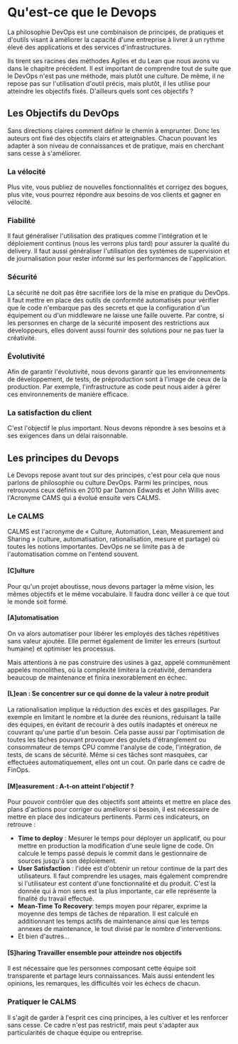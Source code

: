 # Qu'est-ce que le Devops

<!-- toc -->

La philosophie DevOps est une combinaison de principes, de pratiques et d'outils
visant à améliorer la capacité d'une entreprise à livrer à un rythme élevé des
applications et des services d'infrastructures.

Ils tirent ses racines des méthodes Agiles et du Lean que nous avons vu dans le
chapitre précédent. Il est important de comprendre tout de suite que le DevOps
n'est pas une méthode, mais plutôt une culture. De même, il ne repose pas sur
l'utilisation d'outil précis, mais plutôt, il les utilise pour atteindre les
objectifs fixés. D'ailleurs quels sont ces objectifs ?

## Les Objectifs du DevOps

Sans directions claires comment définir le chemin à emprunter. Donc les auteurs
ont fixé des objectifs clairs et atteignables. Chacun pouvant les adapter à son
niveau de connaissances et de pratique, mais en cherchant sans cesse à
s'améliorer.

### La vélocité

Plus vite, vous publiez de nouvelles fonctionnalités et corrigez des bogues,
plus vite, vous pourrez répondre aux besoins de vos clients et gagner en
vélocité.

### Fiabilité

Il faut généraliser l'utilisation des pratiques comme l'intégration et le
déploiement continus (nous les verrons plus tard) pour assurer la qualité du
delivery. Il faut aussi généraliser l'utilisation des systèmes de supervision et
de journalisation pour rester informé sur les performances de l'application.

### Sécurité

La sécurité ne doit pas être sacrifiée lors de la mise en pratique du DevOps. Il
faut mettre en place des outils de conformité automatisés pour vérifier que le
code n'embarque pas des secrets et que la configuration d'un équipement ou d'un
middleware ne laisse une faille ouverte. Par contre, si les personnes en charge
de la sécurité imposent des restrictions aux développeurs, elles doivent aussi
fournir des solutions pour ne pas tuer la créativité.

### Évolutivité

Afin de garantir l'évolutivité, nous devons garantir que les environnements de
développement, de tests, de préproduction sont à l'image de ceux de la
production. Par exemple, l'infrastructure as code peut nous aider à gérer ces
environnements de manière efficace.

### La satisfaction du client

C'est l'objectif le plus important. Nous devons répondre à ses besoins et à ses
exigences dans un délai raisonnable.

## Les principes du Devops

Le Devops repose avant tout sur des principes, c'est pour cela que nous parlons
de philosophie ou culture DevOps. Parmi les principes, nous retrouvons ceux
définis en 2010 par Damon Edwards et John Willis avec l'Acronyme CAMS qui a
évolué ensuite vers CALMS.

### Le CALMS

CALMS est l'acronyme de « Culture, Automation, Lean, Measurement and Sharing »
(culture, automatisation, rationalisation, mesure et partage) où toutes les
notions importantes. DevOps ne se limite pas à de l'automatisation comme on
l'entend souvent.

#### [C]ulture

Pour qu'un projet aboutisse, nous devons partager la même vision, les mêmes
objectifs et le même vocabulaire. Il faudra donc veiller à ce que tout le monde
soit formé.

#### [A]utomatisation

On va alors automatiser pour libérer les employés des tâches répétitives sans
valeur ajoutée. Elle permet également de limiter les erreurs (surtout humaine)
et optimiser les processus.

Mais attentions à ne pas construire des usines à gaz, appelé communément appelés
monolithes, où la complexité limitera la créativité, demandera beaucoup de
maintenance et finira inexorablement en échec.

#### [L]ean : Se concentrer sur ce qui donne de la valeur à notre produit

La rationalisation implique la réduction des excès et des gaspillages. Par
exemple en limitant le nombre et la durée des réunions, réduisant la taille des
équipes, en évitant de recourir à des outils inadaptés et onéreux ne couvrant
qu'une partie d'un besoin. Cela passe aussi par l'optimisation de toutes les
tâches pouvant provoquer des goulets d'étranglement ou consommateur de temps CPU
comme l'analyse de code, l'intégration, de tests, de scans de sécurité. Même si
ces tâches sont masquées, car effectuées automatiquement, elles ont un cout. On
parle dans ce cadre de FinOps.

#### [M]easurement : A-t-on atteint l'objectif ?

Pour pouvoir contrôler que des objectifs sont atteints et mettre en place des
plans d'actions pour corriger ou améliorer si besoin, il est nécessaire de
mettre en place des indicateurs pertinents. Parmi ces indicateurs, on retrouve :

* **Time to deploy** : Mesurer le temps pour déployer un applicatif, ou pour
   mettre en production la modification d'une seule ligne de code. On calcule le
  temps passé depuis le commit dans le gestionnaire de sources jusqu'à son
   déploiement.
* **User Satisfaction** : l'idée est d'obtenir un retour continue de la part des
   utilisateurs. Il faut comprendre les usages, mais également comprendre si
   l'utilisateur est content d'une fonctionnalité et du produit. C'est la donnée
   qui à mon sens est la plus importante, car elle représente la finalité du
   travail effectué.
* **Mean-Time To Recovery**: temps moyen pour réparer, exprime la moyenne des
   temps de tâches de réparation. Il est calculé en additionnant les temps
   actifs de maintenance ainsi que les temps annexes de maintenance, le tout
   divisé par le nombre d'interventions.
* Et bien d'autres...

#### [S]haring Travailler ensemble pour atteindre nos objectifs

Il est nécessaire que les personnes composant cette équipe soit transparente et
partage leurs connaissances. Mais aussi entendent les opinions, les remarques,
les difficultés voir les échecs de chacun.

### Pratiquer le CALMS

Il s'agit de garder à l'esprit ces cinq principes, à les cultiver et les
renforcer sans cesse. Ce cadre n'est pas restrictif, mais peut s'adapter aux
particularités de chaque équipe ou entreprise.
